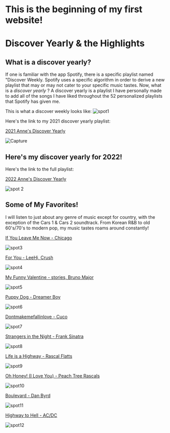 # This is the beginning of my first website!
# Discover Yearly & the Highlights
## What is a discover yearly?

If one is familiar with the app Spotify, there is a specific playlist named "Discover Weekly. Spotify uses a specific algorithm in order to derive a new playlist that may or may not cater to your specific music tastes. Now, what is a *discover yearly* ? A discover yearly is a playlist I have personally made to add all of the songs I have liked throughout the 52 personalized playlists that Spotify has given me. 

This is what a discover weekly looks like: 
![spot1](https://user-images.githubusercontent.com/103210460/162679821-f4d12fd9-e838-4cae-80fb-9525f1cf879a.JPG)

Here's the link to my 2021 discover yearly playlist: 

[2021 Anne's Discover Yearly](https://open.spotify.com/playlist/6yYHbQdX02nHBee4HyN7Nc?si=ab89984369684800)

![Capture](https://user-images.githubusercontent.com/103210460/162678990-518bcc57-828c-4bb3-a6f3-55c4c7d65515.JPG)

## Here's my discover yearly for 2022! 
Here's the link to the full playlist: 

[2022 Anne's Discover Yearly](https://open.spotify.com/playlist/4xzHksAWlraprPkpIDBv8x?si=0e49bc68cb55467b)

![spot 2](https://user-images.githubusercontent.com/103210460/162680022-b294714b-d85a-45f0-b3b4-0eb5fafba92e.JPG)

## Some of My Favorites! 
I will listen to just about any genre of music except for country, with the exception of the Cars 1 & Cars 2 soundtrack. From Korean R&B to old 60's/70's to modern pop, my music tastes roams around constantly! 

[If You Leave Me Now - Chicago](https://open.spotify.com/track/0KMGxYKeUzK9wc5DZCt3HT?si=f6b51ec107284822)

![spot3](https://user-images.githubusercontent.com/103210460/162680899-9c1e4bb9-a842-4d93-bd92-e3de48805847.JPG)

[For You - LeeHi, Crush](https://open.spotify.com/track/0JL7DoEqAUcOntWmBuOSdh?si=1bba6598b0e045b0)

![spot4](https://user-images.githubusercontent.com/103210460/162681098-6bf7d88e-b52e-4f31-9de3-566f437ebf8c.JPG)

[My Funny Valentine - stories, Bruno Major](https://open.spotify.com/track/3gQsaJVQomfRK8a3m6HMf8?si=bfa25d527509493b)

![spot5](https://user-images.githubusercontent.com/103210460/162681313-d6eb3387-8419-4c4b-8263-2a508365d1f8.JPG)

[Puppy Dog - Dreamer Boy](https://open.spotify.com/track/13O36COxxWjcvc9r5Zsd1P?si=12e77099f16b47e4)

![spot6](https://user-images.githubusercontent.com/103210460/162681669-a94c1dcc-0c8f-4d42-a915-4c3844948798.JPG)

[Dontmakemefallinlove - Cuco](https://open.spotify.com/track/6zHyWsqTzT6Fympdy9KQDQ?si=3a7e48cb863c4bb4)

![spot7](https://user-images.githubusercontent.com/103210460/162681976-2f303028-adb4-492e-8045-2221708063c9.JPG)

[Strangers in the Night - Frank Sinatra](https://open.spotify.com/track/74VR3AkGPhbYXnxcOYa16x?si=fd769feed0c8447e)

![spot8](https://user-images.githubusercontent.com/103210460/162682140-74c8dab5-23a6-4ae4-9c9a-4fbd15a71fcc.JPG)

[Life is a Highway - Rascal Flatts](https://open.spotify.com/track/5gB2IrxOCX2j9bMnHKP38i?si=0bbb78fac8534c1b)

![spot9](https://user-images.githubusercontent.com/103210460/162682354-3c6676aa-fe62-4f63-a99f-8f858a972bb8.JPG)

[Oh Honey! (I Love You) - Peach Tree Rascals](https://open.spotify.com/track/4R1l0cGGZfVSBLVdRJiTjp?si=fc86ecd790a5489c)

![spot10](https://user-images.githubusercontent.com/103210460/162682547-c4fc2e59-0120-495c-8039-16205ccbe3a2.JPG)

[Boulevard - Dan Byrd](https://open.spotify.com/track/0YbivqNmXBJGPEveG2YTUa?si=ddfb02e0875740f0)

![spot11](https://user-images.githubusercontent.com/103210460/162682797-6a50fb6a-1276-4901-876c-f4e2bb039ad3.JPG)

[Highway to Hell - AC/DC](https://open.spotify.com/track/2zYzyRzz6pRmhPzyfMEC8s?si=720a12021c8e4d9d)

![spot12](https://user-images.githubusercontent.com/103210460/162683357-643cee24-80c9-428a-9340-e3fd7f365724.JPG)
